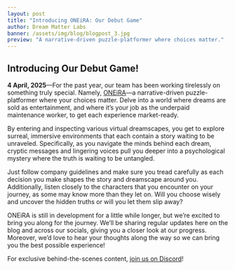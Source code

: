 ```yaml
---
layout: post
title: "Introducing ONEiRA: Our Debut Game"
author: Dream Matter Labs
banner: /assets/img/blog/blogpost_3.jpg
preview: "A narrative-driven puzzle-platformer where choices matter."
---
```

<h2 class="post-heading">Introducing Our Debut Game!</h2>

**4 April, 2025**—For the past year, our team has been working tirelessly on something truly special. Namely, <a class="post-link" href="https://dreammatterlabs.com/">ONEiRA</a>—a narrative-driven puzzle-platformer where your choices matter. Delve into a world where dreams are sold as entertainment, and where it’s your job as the underpaid maintenance worker, to get each experience market-ready.

By entering and inspecting various virtual dreamscapes, you get to explore surreal, immersive environments that each contain a story waiting to be unraveled. Specifically, as you navigate the minds behind each dream, cryptic messages and lingering voices pull you deeper into a psychological mystery where the truth is waiting to be untangled.

Just follow company guidelines and make sure you tread carefully as each decision you make shapes the story and dreamscape around you. Additionally, listen closely to the characters that you encounter on your journey, as some may know more than they let on. Will you choose wisely and uncover the hidden truths or will you let them slip away?

ONEiRA is still in development for a little while longer, but we’re excited to bring you along for the journey. We’ll be sharing regular updates here on the blog and across our socials, giving you a closer look at our progress. Moreover, we’d love to hear your thoughts along the way so we can bring you the best possible experience!

For exclusive behind-the-scenes content, <a class="post-link" href="https://discord.gg/XAYvJhkkqE">join us on Discord</a>!